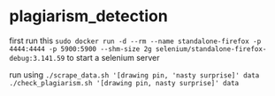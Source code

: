 # plagiarism_detection

first run this
`sudo docker run -d --rm --name standalone-firefox -p 4444:4444 -p 5900:5900 --shm-size 2g selenium/standalone-firefox-debug:3.141.59`
to start a selenium server

run using
`./scrape_data.sh '[drawing pin, 'nasty surprise]' data
./check_plagiarism.sh '[drawing pin, nasty surprise]' data`
